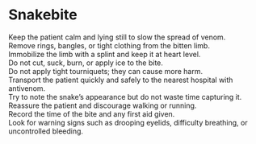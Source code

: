 # Snakebite
Keep the patient calm and lying still to slow the spread of venom.  
Remove rings, bangles, or tight clothing from the bitten limb.  
Immobilize the limb with a splint and keep it at heart level.  
Do not cut, suck, burn, or apply ice to the bite.  
Do not apply tight tourniquets; they can cause more harm.  
Transport the patient quickly and safely to the nearest hospital with antivenom.  
Try to note the snake’s appearance but do not waste time capturing it.  
Reassure the patient and discourage walking or running.  
Record the time of the bite and any first aid given.  
Look for warning signs such as drooping eyelids, difficulty breathing, or uncontrolled bleeding.

